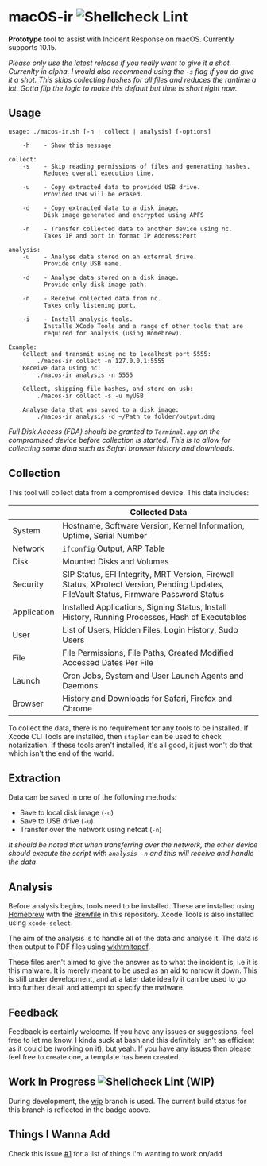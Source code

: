# macOS-ir    ![Shellcheck Lint](https://github.com/SynAckJack/macOS-ir/workflows/Shellcheck%20Lint/badge.svg?branch=master)

__Prototype__ tool to assist with Incident Response on macOS. Currently supports 10.15.

_Please only use the latest release if you really want to give it a shot. Currenlty in alpha. I would also recommend using the `-s` flag if you do give it a shot. This skips collecting hashes for all files and reduces the runtime a lot. Gotta flip the logic to make this default but time is short right now._

## Usage

```
usage: ./macos-ir.sh [-h | collect | analysis] [-options]

	-h    - Show this message

collect:
	-s    - Skip reading permissions of files and generating hashes.
		  Reduces overall execution time.
		    
	-u    - Copy extracted data to provided USB drive. 
		  Provided USB will be erased.

	-d    - Copy extracted data to a disk image. 
		  Disk image generated and encrypted using APFS

	-n    - Transfer collected data to another device using nc. 
		  Takes IP and port in format IP Address:Port

analysis:
	-u    - Analyse data stored on an external drive. 
		  Provide only USB name.

	-d    - Analyse data stored on a disk image.
		  Provide only disk image path.

	-n    - Receive collected data from nc. 
		  Takes only listening port.

	-i    - Install analysis tools. 
		  Installs XCode Tools and a range of other tools that are
		  required for analysis (using Homebrew).

Example:
	Collect and transmit using nc to localhost port 5555:
		./macos-ir collect -n 127.0.0.1:5555
	Receive data using nc:
		./macos-ir analysis -n 5555

	Collect, skipping file hashes, and store on usb:
		./macos-ir collect -s -u myUSB
		
	Analyse data that was saved to a disk image:
		./macos-ir analysis -d ~/Path to folder/output.dmg
```

_Full Disk Access (FDA) should be granted to `Terminal.app` on the compromised device before collection is started. This is to allow for collecting some data such as Safari browser history and downloads._

## Collection

This tool will collect data from a compromised device. This data includes:

|              | Collected Data                                                         |
| ------------ | ---------------------------------------------------------------------- |
| System       |  Hostname, Software Version, Kernel Information, Uptime, Serial Number |
| Network      |  `ifconfig` Output, ARP Table |
| Disk         |  Mounted Disks and Volumes |
| Security     |  SIP Status, EFI Integrity, MRT Version, Firewall Status, XProtect Version, Pending Updates, FileVault Status, Firmware Password Status |
| Application  |  Installed Applications, Signing Status, Install History, Running Processes, Hash of Executables |
| User         |  List of Users, Hidden Files, Login History, Sudo Users |
| File         |  File Permissions, File Paths, Created Modified Accessed Dates Per File |
| Launch       |  Cron Jobs, System and User Launch Agents and Daemons |
| Browser      |  History and Downloads for Safari, Firefox and Chrome |


To collect the data, there is no requirement for any tools to be installed. If Xcode CLI Tools are installed, then `stapler` can be used to check notarization. If these tools aren't installed, it's all good, it just won't do that which isn't the end of the world.

## Extraction

Data can be saved in one of the following methods:

*  Save to local disk image (`-d`)
*  Save to USB drive (`-u`)
*  Transfer over the network using netcat (`-n`)

_It should be noted that when transferring over the network, the other device should execute the script with `analysis -n` and this will receive and handle the data_

 ## Analysis

Before analysis begins, tools need to be installed. These are installed using [Homebrew](https://brew.sh/) with the [Brewfile](Brewfile) in this repository. Xcode Tools is also installed using `xcode-select`.

The aim of the analysis is to handle all of the data and analyse it. The data is then output to PDF files using [wkhtmltopdf](https://wkhtmltopdf.org/). 

These files aren't aimed to give the answer as to what the incident is, i.e it is this malware. It is merely meant to be used as an aid to narrow it down. This is still under development, and at a later date ideally it can be used to go into further detail and attempt to specify the malware.
 
## Feedback

Feedback is certainly welcome. If you have any issues or suggestions, feel free to let me know. I kinda suck at bash and this definitely isn't as efficient as it could be (working on it), but yeah. If you have any issues then please feel free to create one, a template has been created.

## Work In Progress ![Shellcheck Lint (WIP)](https://github.com/SynAckJack/macOS-ir/workflows/Shellcheck%20Lint/badge.svg?branch=wip)

During development, the [wip](https://github.com/SynAckJack/macOS-ir/tree/wip) branch is used. The current build status for this branch is reflected in the badge above. 

## Things I Wanna Add

Check this issue [#1](../../issues/1) for a list of things I'm wanting to work on/add
